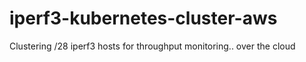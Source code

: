 # iperf3-kubernetes-cluster-aws
 Clustering /28 iperf3 hosts for throughput monitoring.. over the cloud
